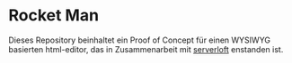 # Rocket Man
Dieses Repository beinhaltet ein Proof of Concept für einen WYSIWYG basierten html-editor, das in Zusammenarbeit mit [serverloft](http://www.serverloft.de/) enstanden ist.
